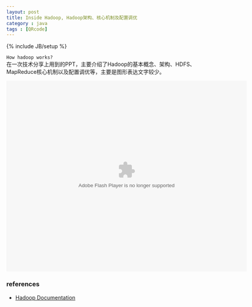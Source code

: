 ```yaml
---
layout: post
title: Inside Hadoop, Hadoop架构、核心机制及配置调优
category : java
tags : [QRcode]
---
```

{% include JB/setup %}


`How hadoop works?`  
在一次技术分享上用到的PPT，主要介绍了Hadoop的基本概念、架构、HDFS、MapReduce核心机制以及配置调优等，主要是图形表达文字较少。  

<object width="630" height="500" align="middle" id="reader" 
	codebase="http://fpdownload.macromedia.com/pub/shockwave/cabs/flash/swflash.cab#version=6,0,0,0" 
	classid="clsid:d27cdb6e-ae6d-11cf-96b8-444553540000">
	<param value="window" name="wmode">
	<param value="true" name="allowfullscreen">
	<param name="allowscriptaccess" value="always">
	<param value="http://wenku.baidu.com/static/flash/apireader.swf?docurl=http://wenku.baidu.com/play&amp;docid=d654cd6d27d3240c8447ef2f&amp;title=Beluga%20Analysis%20on%20Hadoop&amp;doctype=ppt&amp;fpn=5&amp;npn=5&amp;readertype=external&catal=0&amp;cdnurl=http://txt.wenku.baidu.com/play" name="movie">
	<embed width="630" align="middle" height="500" pluginspage="http://www.macromedia.com/go/getflashplayer" 
		type="application/x-shockwave-flash" name="reader" 
		src="http://wenku.baidu.com/static/flash/apireader.swf?docurl=http://wenku.baidu.com/play&amp;docid=d654cd6d27d3240c8447ef2f&amp;title=Beluga%20Analysis%20on%20Hadoop&amp;doctype=ppt&amp;fpn=5&amp;npn=5&amp;readertype=external&catal=0&amp;cdnurl=http://txt.wenku.baidu.com/play" 
		wmode="window" allowscriptaccess="always" bgcolor="#FFFFFF" ver="9.0.0" allowfullscreen="true">
	</embed>
</object>

### references
+ [Hadoop Documentation](http://hadoop.apache.org/docs/r1.0.4/)

